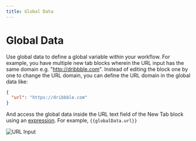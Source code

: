 ```yaml
---
title: Global Data
---
```


# Global Data

Use global data to define a global variable within your workflow.
For example, you have multiple new tab blocks wherein the URL input has the same domain e.g. "http://dribbble.com". Instead of editing the block one by one to change the URL domain, you can define the URL domain in the global data like:

```json
{
  "url": "https://dribbble.com"
}
```
And access the global data inside the URL text field of the New Tab block using an [expression](./expressions.md). For example, <code v-pre>{{globalData.url}}</code>

![URL Input](https://s3.ap-southeast-1.amazonaws.com/automa-pub/i/2024/12/02/16bhla-4b.png)
